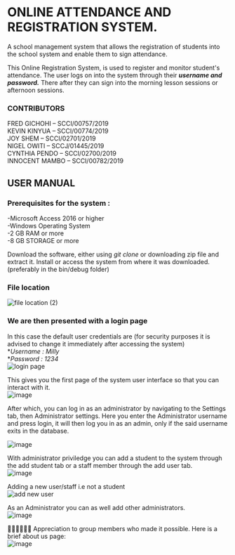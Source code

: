 # ONLINE ATTENDANCE AND REGISTRATION SYSTEM.
A school management system that allows the registration of students into the school system and enable them to sign attendance.

This Online Registration System, is used to register and monitor student's attendance. 
The user logs on into the system through their ***username and password.***
There after they can sign into the morning lesson sessions or afternoon sessions.

### CONTRIBUTORS
FRED GICHOHI – SCCI/00757/2019 <br>
KEVIN KINYUA – SCCI/00774/2019 <br>
JOY SHEM – SCCI/02701/2019 <br>
NIGEL OWITI – SCCJ/01445/2019 <br>
CYNTHIA PENDO – SCCI/02700/2019 <br>
INNOCENT MAMBO – SCCI/00782/2019 <br>


## USER MANUAL
### Prerequisites for the system : 
-Microsoft Access 2016 or higher <br>
-Windows Operating System <br>
-2 GB RAM or more <br>
-8 GB STORAGE or more <br>


Download the software, either using *git clone* or downloading zip file and extract it.
Install or access the system from where it was downloaded. (preferably in the bin/debug folder)
### File location<br>
![file location (2)](https://user-images.githubusercontent.com/61348138/147204499-52b70c01-52df-4321-a551-9d9e6aa14adc.png)


### We are then presented with a login page <br>
In this case the default user credentials are (for security purposes it is advised to change it immediately after accessing the system)<br>
**Username : Milly* <br>
**Password : 1234* <br>
![login page](https://user-images.githubusercontent.com/61348138/147204319-3436861b-2d5e-4839-97af-dd1d1684a0e5.png)

This gives you the first page of the system user interface so that you can interact with it. <br>
![image](https://user-images.githubusercontent.com/61348138/147245182-72c98ac2-4199-423a-a138-60f9d8180d3f.png)

After which, you can log in as an administrator by navigating to the Settings tab, then Administrator settings. Here you enter the Administrator username and press login, it will then log you in as an admin, only if the said username exits in the database. <br>

![image](https://user-images.githubusercontent.com/61348138/147245422-014ff73f-8ec7-45fb-9288-258874720e90.png)

With administrator priviledge you can add a student to the system through the add student tab or a staff member through the add user tab. <br>
![image](https://user-images.githubusercontent.com/61348138/147245531-b0e9086f-745a-4f6e-b245-c4bac44ca2d0.png)

Adding a new user/staff i.e not a student <br>
![add new user](https://user-images.githubusercontent.com/61348138/147246207-b9d4e13e-20cc-41ce-acd8-eef8df6edb1a.png)


As an Administrator you can as well add other administrators. <br>
![image](https://user-images.githubusercontent.com/61348138/147245621-1e3f360f-2418-41e5-969a-49dfb9e94b7d.png)


👏🏽👏🏽👏🏽 Appreciation to group members who made it possible. Here is a brief about us page: <br>
![image](https://user-images.githubusercontent.com/61348138/147246152-7c04228d-2e24-4ce4-8c00-69eedd14083e.png)



